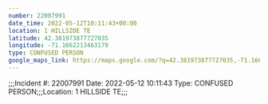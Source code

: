 ```yaml
---
number: 22007991
date_time: 2022-05-12T10:11:43+00:00
location: 1 HILLSIDE TE
latitude: 42.381973877727035
longitude: -71.1662213463179
type: CONFUSED PERSON
google_maps_link: https://maps.google.com/?q=42.381973877727035,-71.1662213463179
---
```


;;;Incident #: 22007991  Date: 2022-05-12 10:11:43   Type: CONFUSED PERSON;;;Location: 1 HILLSIDE TE;;;
